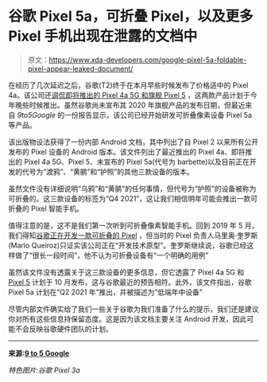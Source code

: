 # 谷歌 Pixel 5a，可折叠 Pixel，以及更多 Pixel 手机出现在泄露的文档中

> 原文：<https://www.xda-developers.com/google-pixel-5a-foldable-pixel-appear-leaked-document/>

在经历了几次延迟之后，谷歌(T2)终于在本月早些时候发布了价格适中的 Pixel 4a。该公司还[调侃即将推出的 Pixel 4a 5G 和旗舰 Pixel 5](https://www.xda-developers.com/google-pixel-4a-5g-pixel-5-teaser-fall-launch/) ，这两款产品计划于今年晚些时候推出。虽然谷歌尚未宣布其 2020 年旗舰产品的发布日期，但最近来自 *9to5Google* 的一份报告显示，该公司已经开始研发可折叠像素设备 Pixel 5a 等产品。

该出版物设法获得了一份内部 Android 文档，其中列出了自 Pixel 2 以来所有公开发布的 Pixel 设备的 Android 版本。该文件列出了最近推出的 Pixel 4a、即将推出的 Pixel 4a 5G、Pixel 5、未宣布的 Pixel 5a(代号为 barbette)以及目前正在开发的代号为“渡鸦”、“黄鹂”和“护照”的其他三款设备的版本。

虽然文件没有详细说明“乌鸦”和“黄鹂”的任何事情，但代号为“护照”的设备被称为可折叠的。这三款设备的标签为“Q4 2021”，这让我们相信明年可能会推出一款可折叠的 Pixel 智能手机。

值得注意的是，这不是我们第一次听到可折叠像素智能手机。回到 2019 年 5 月，我们得知[谷歌正在开发一款可折叠的 Pixel](https://www.xda-developers.com/google-prototype-foldable-pixel-smartphone/) ，但当时的 Pixel 负责人马里奥·奎罗斯(Mario Queiroz)只证实该公司正在“开发技术原型”。奎罗斯继续说，谷歌已经这样做了“很长一段时间”，他不认为可折叠设备有“一个明确的用例”

虽然该文件没有透露关于这三款设备的更多信息，但它透露了 Pixel 4a 5G 和 [Pixel 5](https://www.xda-developers.com/tag/google-pixel-5/) 计划于 10 月发布，这与谷歌最近的预告相符。此外，该文件指出，谷歌 Pixel 5a 计划在“Q2 2021 年”推出，并被描述为“低端年中设备”

尽管内部文件确实给了我们一些关于谷歌为我们准备了什么的提示，我们还是建议你对所有这些信息持保留态度。这是因为该文档主要关注 Android 开发，因此可能不会反映谷歌硬件团队的计划。

* * *

**来源:[9 to 5 Google](https://9to5google.com/2020/08/05/google-pixel-foldable-leaked-document/)**

*特色图片:谷歌 Pixel 3a*